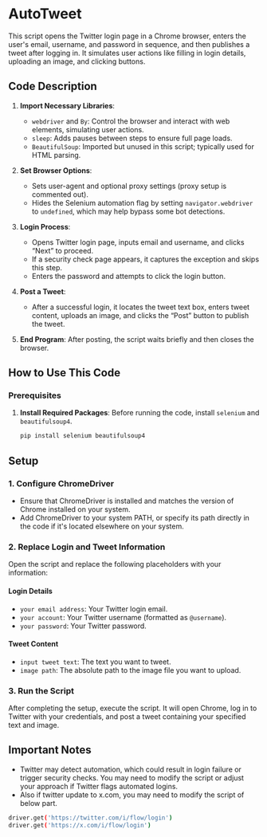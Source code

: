 # AutoTweet

This script opens the Twitter login page in a Chrome browser, enters the user's email, username, and password in sequence, and then publishes a tweet after logging in. It simulates user actions like filling in login details, uploading an image, and clicking buttons.

## Code Description

1. **Import Necessary Libraries**:
   - `webdriver` and `By`: Control the browser and interact with web elements, simulating user actions.
   - `sleep`: Adds pauses between steps to ensure full page loads.
   - `BeautifulSoup`: Imported but unused in this script; typically used for HTML parsing.

2. **Set Browser Options**:
   - Sets user-agent and optional proxy settings (proxy setup is commented out).
   - Hides the Selenium automation flag by setting `navigator.webdriver` to `undefined`, which may help bypass some bot detections.

3. **Login Process**:
   - Opens Twitter login page, inputs email and username, and clicks “Next” to proceed.
   - If a security check page appears, it captures the exception and skips this step.
   - Enters the password and attempts to click the login button.

4. **Post a Tweet**:
   - After a successful login, it locates the tweet text box, enters tweet content, uploads an image, and clicks the “Post” button to publish the tweet.

5. **End Program**: After posting, the script waits briefly and then closes the browser.

## How to Use This Code

### Prerequisites

1. **Install Required Packages**: 
   Before running the code, install `selenium` and `beautifulsoup4`.
   ```bash
   pip install selenium beautifulsoup4

## Setup

### 1. Configure ChromeDriver

- Ensure that ChromeDriver is installed and matches the version of Chrome installed on your system.
- Add ChromeDriver to your system PATH, or specify its path directly in the code if it's located elsewhere on your system.

### 2. Replace Login and Tweet Information

Open the script and replace the following placeholders with your information:

#### Login Details

- `your email address`: Your Twitter login email.
- `your account`: Your Twitter username (formatted as `@username`).
- `your password`: Your Twitter password.

#### Tweet Content

- `input tweet text`: The text you want to tweet.
- `image path`: The absolute path to the image file you want to upload.

### 3. Run the Script

After completing the setup, execute the script. It will open Chrome, log in to Twitter with your credentials, and post a tweet containing your specified text and image.

## Important Notes

- Twitter may detect automation, which could result in login failure or trigger security checks. You may need to modify the script or adjust your approach if Twitter flags automated logins.
- Also if twitter update to x.com, you may need to modify the script of below part.
```bash
driver.get('https://twitter.com/i/flow/login') 
driver.get('https://x.com/i/flow/login')
